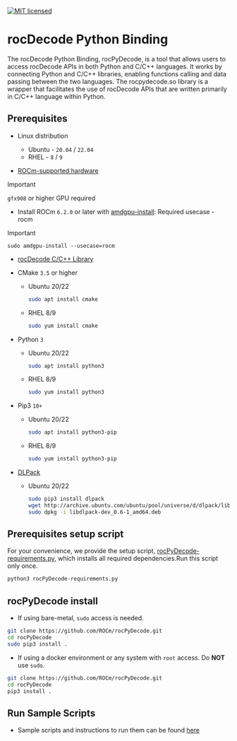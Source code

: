 [![MIT licensed](https://img.shields.io/badge/license-MIT-blue.svg)](https://opensource.org/licenses/MIT)

# rocDecode Python Binding

The rocDecode Python Binding, rocPyDecode, is a tool that allows users to access rocDecode APIs in both Python and C/C++ languages. It works by connecting Python and C/C++ libraries, enabling functions calling and data passing between the two languages. The rocpydecode.so library is a wrapper that facilitates the use of rocDecode APIs that are written primarily in C/C++ language within Python.

## Prerequisites

* Linux distribution
  * Ubuntu - `20.04` / `22.04`
  * RHEL - `8` / `9`

* [ROCm-supported hardware](https://rocm.docs.amd.com/projects/install-on-linux/en/latest/reference/system-requirements.html)
> [!IMPORTANT] 
> `gfx908` or higher GPU required

* Install ROCm `6.2.0` or later with [amdgpu-install](https://rocm.docs.amd.com/projects/install-on-linux/en/latest/how-to/amdgpu-install.html): Required usecase - rocm
> [!IMPORTANT]
> `sudo amdgpu-install --usecase=rocm`

* [rocDecode C/C++ Library](https://github.com/ROCm/rocDecode)
* CMake `3.5` or higher
  * Ubuntu 20/22

    ```bash
    sudo apt install cmake
    ```

  * RHEL 8/9
    ```bash
    sudo yum install cmake
    ```

* Python `3`
  * Ubuntu 20/22

    ```bash
    sudo apt install python3
    ```

  * RHEL 8/9

    ```bash
    sudo yum install python3
    ```

* Pip3 `10+`
  * Ubuntu 20/22

    ```bash
    sudo apt install python3-pip
    ```
  * RHEL 8/9

    ```bash
    sudo yum install python3-pip
    ```

* [DLPack](https://pypi.org/project/dlpack/)
  * Ubuntu 20/22

    ```bash
    sudo pip3 install dlpack
    wget http://archive.ubuntu.com/ubuntu/pool/universe/d/dlpack/libdlpack-dev_0.6-1_amd64.deb
    sudo dpkg -i libdlpack-dev_0.6-1_amd64.deb    
    ```

## Prerequisites setup script

For your convenience, we provide the setup script, [rocPyDecode-requirements.py](rocPyDecode-requirements.py), which installs all required dependencies.Run this script only once.

```bash
python3 rocPyDecode-requirements.py
```

## rocPyDecode install

* If using bare-metal, `sudo` access is needed.

```bash
git clone https://github.com/ROCm/rocPyDecode.git
cd rocPyDecode
sudo pip3 install .
```

* If using a docker environment or any system with `root` access. Do **NOT** use `sudo`.

```bash
git clone https://github.com/ROCm/rocPyDecode.git
cd rocPyDecode
pip3 install .
```

## Run Sample Scripts

* Sample scripts and instructions to run them can be found [here](samples/)

